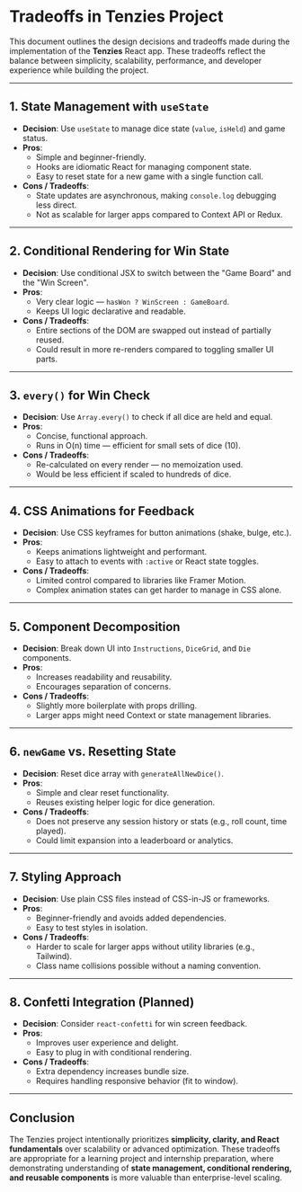 # Tradeoffs in Tenzies Project

This document outlines the design decisions and tradeoffs made during the implementation of the **Tenzies** React app. These tradeoffs reflect the balance between simplicity, scalability, performance, and developer experience while building the project.

---

## 1. State Management with `useState`
- **Decision**: Use `useState` to manage dice state (`value`, `isHeld`) and game status.
- **Pros**:
  - Simple and beginner-friendly.
  - Hooks are idiomatic React for managing component state.
  - Easy to reset state for a new game with a single function call.
- **Cons / Tradeoffs**:
  - State updates are asynchronous, making `console.log` debugging less direct.
  - Not as scalable for larger apps compared to Context API or Redux.

---

## 2. Conditional Rendering for Win State
- **Decision**: Use conditional JSX to switch between the "Game Board" and the "Win Screen".
- **Pros**:
  - Very clear logic — `hasWon ? WinScreen : GameBoard`.
  - Keeps UI logic declarative and readable.
- **Cons / Tradeoffs**:
  - Entire sections of the DOM are swapped out instead of partially reused.
  - Could result in more re-renders compared to toggling smaller UI parts.

---

## 3. `every()` for Win Check
- **Decision**: Use `Array.every()` to check if all dice are held and equal.
- **Pros**:
  - Concise, functional approach.
  - Runs in O(n) time — efficient for small sets of dice (10).
- **Cons / Tradeoffs**:
  - Re-calculated on every render — no memoization used.
  - Would be less efficient if scaled to hundreds of dice.

---

## 4. CSS Animations for Feedback
- **Decision**: Use CSS keyframes for button animations (shake, bulge, etc.).
- **Pros**:
  - Keeps animations lightweight and performant.
  - Easy to attach to events with `:active` or React state toggles.
- **Cons / Tradeoffs**:
  - Limited control compared to libraries like Framer Motion.
  - Complex animation states can get harder to manage in CSS alone.

---

## 5. Component Decomposition
- **Decision**: Break down UI into `Instructions`, `DiceGrid`, and `Die` components.
- **Pros**:
  - Increases readability and reusability.
  - Encourages separation of concerns.
- **Cons / Tradeoffs**:
  - Slightly more boilerplate with props drilling.
  - Larger apps might need Context or state management libraries.

---

## 6. `newGame` vs. Resetting State
- **Decision**: Reset dice array with `generateAllNewDice()`.
- **Pros**:
  - Simple and clear reset functionality.
  - Reuses existing helper logic for dice generation.
- **Cons / Tradeoffs**:
  - Does not preserve any session history or stats (e.g., roll count, time played).
  - Could limit expansion into a leaderboard or analytics.

---

## 7. Styling Approach
- **Decision**: Use plain CSS files instead of CSS-in-JS or frameworks.
- **Pros**:
  - Beginner-friendly and avoids added dependencies.
  - Easy to test styles in isolation.
- **Cons / Tradeoffs**:
  - Harder to scale for larger apps without utility libraries (e.g., Tailwind).
  - Class name collisions possible without a naming convention.

---

## 8. Confetti Integration (Planned)
- **Decision**: Consider `react-confetti` for win screen feedback.
- **Pros**:
  - Improves user experience and delight.
  - Easy to plug in with conditional rendering.
- **Cons / Tradeoffs**:
  - Extra dependency increases bundle size.
  - Requires handling responsive behavior (fit to window).

---

## Conclusion
The Tenzies project intentionally prioritizes **simplicity, clarity, and React fundamentals** over scalability or advanced optimization. These tradeoffs are appropriate for a learning project and internship preparation, where demonstrating understanding of **state management, conditional rendering, and reusable components** is more valuable than enterprise-level scaling.
